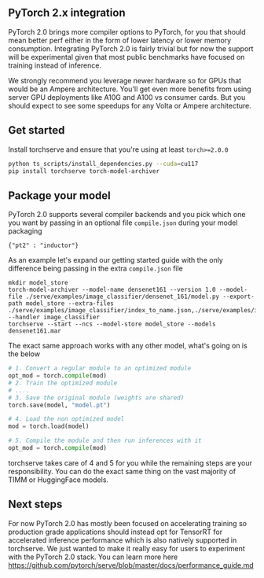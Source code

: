 ## PyTorch 2.x integration

PyTorch 2.0 brings more compiler options to PyTorch, for you that should mean better perf either in the form of lower latency or lower memory consumption. Integrating PyTorch 2.0 is fairly trivial but for now the support will be experimental given that most public benchmarks have focused on training instead of inference.

We strongly recommend you leverage newer hardware so for GPUs that would be an Ampere architecture. You'll get even more benefits from using server GPU deployments like A10G and A100 vs consumer cards. But you should expect to see some speedups for any Volta or Ampere architecture.

## Get started

Install torchserve and ensure that you're using at least `torch>=2.0.0`

```sh
python ts_scripts/install_dependencies.py --cuda=cu117
pip install torchserve torch-model-archiver
```

## Package your model

PyTorch 2.0 supports several compiler backends and you pick which one you want by passing in an optional file `compile.json` during your model packaging

`{"pt2" : "inductor"}`

As an example let's expand our getting started guide with the only difference being passing in the extra `compile.json` file

```
mkdir model_store
torch-model-archiver --model-name densenet161 --version 1.0 --model-file ./serve/examples/image_classifier/densenet_161/model.py --export-path model_store --extra-files ./serve/examples/image_classifier/index_to_name.json,./serve/examples/image_classifier/compile.json --handler image_classifier
torchserve --start --ncs --model-store model_store --models densenet161.mar
```

The exact same approach works with any other model, what's going on is the below

```python
# 1. Convert a regular module to an optimized module
opt_mod = torch.compile(mod)
# 2. Train the optimized module
# ....
# 3. Save the original module (weights are shared)
torch.save(model, "model.pt")

# 4. Load the non optimized model
mod = torch.load(model)

# 5. Compile the module and then run inferences with it
opt_mod = torch.compile(mod)
```

torchserve takes care of 4 and 5 for you while the remaining steps are your responsibility. You can do the exact same thing on the vast majority of TIMM or HuggingFace models.

## Next steps

For now PyTorch 2.0 has mostly been focused on accelerating training so production grade applications should instead opt for TensorRT for accelerated inference performance which is also natively supported in torchserve. We just wanted to make it really easy for users to experiment with the PyTorch 2.0 stack. You can learn more here https://github.com/pytorch/serve/blob/master/docs/performance_guide.md
